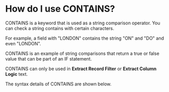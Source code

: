 
# How do I use CONTAINS?

CONTAINS is a keyword that is used as a string comparison operator. You can check a string contains with certain characters.

For example, a field with "LONDON" contains the string "ON" and "DO" and even "LONDON".

CONTAINS is an example of string comparisons that return a true or false value that can be part of an IF statement.

CONTAINS can only be used in **Extract Record Filter** or **Extract Column Logic** text.

The syntax details of CONTAINS are shown below.
